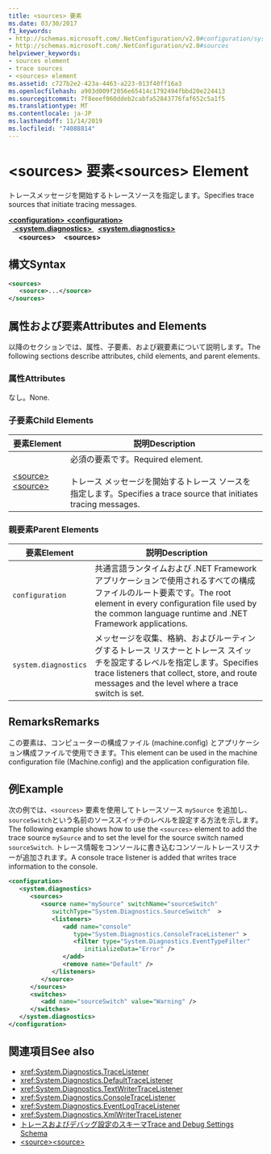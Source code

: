 ```yaml
---
title: <sources> 要素
ms.date: 03/30/2017
f1_keywords:
- http://schemas.microsoft.com/.NetConfiguration/v2.0#configuration/system.diagnostics/sources
- http://schemas.microsoft.com/.NetConfiguration/v2.0#sources
helpviewer_keywords:
- sources element
- trace sources
- <sources> element
ms.assetid: c727b2e2-423a-4463-a223-013f40ff16a3
ms.openlocfilehash: a903d009f2056e65414c1792494fbbd20e224413
ms.sourcegitcommit: 7f8eeef060ddeb2cabfa52843776faf652c5a1f5
ms.translationtype: MT
ms.contentlocale: ja-JP
ms.lasthandoff: 11/14/2019
ms.locfileid: "74088814"
---
```

# <a name="sources-element"></a><span data-ttu-id="a9f74-102">\<sources> 要素</span><span class="sxs-lookup"><span data-stu-id="a9f74-102">\<sources> Element</span></span>
<span data-ttu-id="a9f74-103">トレースメッセージを開始するトレースソースを指定します。</span><span class="sxs-lookup"><span data-stu-id="a9f74-103">Specifies trace sources that initiate tracing messages.</span></span>  

<span data-ttu-id="a9f74-104">[ **\<configuration>** ](../configuration-element.md)</span><span class="sxs-lookup"><span data-stu-id="a9f74-104">[**\<configuration>**](../configuration-element.md)</span></span>\
<span data-ttu-id="a9f74-105">&nbsp;&nbsp;[ **\<system.diagnostics>** ](system-diagnostics-element.md)</span><span class="sxs-lookup"><span data-stu-id="a9f74-105">&nbsp;&nbsp;[**\<system.diagnostics>**](system-diagnostics-element.md)</span></span>\
<span data-ttu-id="a9f74-106">&nbsp;&nbsp;&nbsp;&nbsp; **\<sources>**</span><span class="sxs-lookup"><span data-stu-id="a9f74-106">&nbsp;&nbsp;&nbsp;&nbsp;**\<sources>**</span></span>

## <a name="syntax"></a><span data-ttu-id="a9f74-107">構文</span><span class="sxs-lookup"><span data-stu-id="a9f74-107">Syntax</span></span>  
  
```xml  
<sources>  
   <source>...</source>  
</sources>  
```  
  
## <a name="attributes-and-elements"></a><span data-ttu-id="a9f74-108">属性および要素</span><span class="sxs-lookup"><span data-stu-id="a9f74-108">Attributes and Elements</span></span>  
 <span data-ttu-id="a9f74-109">以降のセクションでは、属性、子要素、および親要素について説明します。</span><span class="sxs-lookup"><span data-stu-id="a9f74-109">The following sections describe attributes, child elements, and parent elements.</span></span>  
  
### <a name="attributes"></a><span data-ttu-id="a9f74-110">属性</span><span class="sxs-lookup"><span data-stu-id="a9f74-110">Attributes</span></span>  
 <span data-ttu-id="a9f74-111">なし。</span><span class="sxs-lookup"><span data-stu-id="a9f74-111">None.</span></span>  
  
### <a name="child-elements"></a><span data-ttu-id="a9f74-112">子要素</span><span class="sxs-lookup"><span data-stu-id="a9f74-112">Child Elements</span></span>  
  
|<span data-ttu-id="a9f74-113">要素</span><span class="sxs-lookup"><span data-stu-id="a9f74-113">Element</span></span>|<span data-ttu-id="a9f74-114">説明</span><span class="sxs-lookup"><span data-stu-id="a9f74-114">Description</span></span>|  
|-------------|-----------------|  
|[<span data-ttu-id="a9f74-115">\<source></span><span class="sxs-lookup"><span data-stu-id="a9f74-115">\<source></span></span>](source-element.md)|<span data-ttu-id="a9f74-116">必須の要素です。</span><span class="sxs-lookup"><span data-stu-id="a9f74-116">Required element.</span></span><br /><br /> <span data-ttu-id="a9f74-117">トレース メッセージを開始するトレース ソースを指定します。</span><span class="sxs-lookup"><span data-stu-id="a9f74-117">Specifies a trace source that initiates tracing messages.</span></span>|  
  
### <a name="parent-elements"></a><span data-ttu-id="a9f74-118">親要素</span><span class="sxs-lookup"><span data-stu-id="a9f74-118">Parent Elements</span></span>  
  
|<span data-ttu-id="a9f74-119">要素</span><span class="sxs-lookup"><span data-stu-id="a9f74-119">Element</span></span>|<span data-ttu-id="a9f74-120">説明</span><span class="sxs-lookup"><span data-stu-id="a9f74-120">Description</span></span>|  
|-------------|-----------------|  
|`configuration`|<span data-ttu-id="a9f74-121">共通言語ランタイムおよび .NET Framework アプリケーションで使用されるすべての構成ファイルのルート要素です。</span><span class="sxs-lookup"><span data-stu-id="a9f74-121">The root element in every configuration file used by the common language runtime and .NET Framework applications.</span></span>|  
|`system.diagnostics`|<span data-ttu-id="a9f74-122">メッセージを収集、格納、およびルーティングするトレース リスナーとトレース スイッチを設定するレベルを指定します。</span><span class="sxs-lookup"><span data-stu-id="a9f74-122">Specifies trace listeners that collect, store, and route messages and the level where a trace switch is set.</span></span>|  
  
## <a name="remarks"></a><span data-ttu-id="a9f74-123">Remarks</span><span class="sxs-lookup"><span data-stu-id="a9f74-123">Remarks</span></span>  
 <span data-ttu-id="a9f74-124">この要素は、コンピューターの構成ファイル (machine.config) とアプリケーション構成ファイルで使用できます。</span><span class="sxs-lookup"><span data-stu-id="a9f74-124">This element can be used in the machine configuration file (Machine.config) and the application configuration file.</span></span>  
  
## <a name="example"></a><span data-ttu-id="a9f74-125">例</span><span class="sxs-lookup"><span data-stu-id="a9f74-125">Example</span></span>  
 <span data-ttu-id="a9f74-126">次の例では、`<sources>` 要素を使用してトレースソース `mySource` を追加し、`sourceSwitch`という名前のソーススイッチのレベルを設定する方法を示します。</span><span class="sxs-lookup"><span data-stu-id="a9f74-126">The following example shows how to use the `<sources>` element to add the trace source `mySource` and to set the level for the source switch named `sourceSwitch`.</span></span> <span data-ttu-id="a9f74-127">トレース情報をコンソールに書き込むコンソールトレースリスナーが追加されます。</span><span class="sxs-lookup"><span data-stu-id="a9f74-127">A console trace listener is added that writes trace information to the console.</span></span>  
  
```xml  
<configuration>  
   <system.diagnostics>  
      <sources>  
         <source name="mySource" switchName="sourceSwitch"   
            switchType="System.Diagnostics.SourceSwitch"  >  
            <listeners>  
               <add name="console"   
                  type="System.Diagnostics.ConsoleTraceListener" >  
                  <filter type="System.Diagnostics.EventTypeFilter"   
                     initializeData="Error" />  
               </add>  
               <remove name="Default" />  
            </listeners>  
         </source>  
      </sources>  
      <switches>  
         <add name="sourceSwitch" value="Warning" />  
      </switches>    
   </system.diagnostics>   
</configuration>  
```  
  
## <a name="see-also"></a><span data-ttu-id="a9f74-128">関連項目</span><span class="sxs-lookup"><span data-stu-id="a9f74-128">See also</span></span>

- <xref:System.Diagnostics.TraceListener>
- <xref:System.Diagnostics.DefaultTraceListener>
- <xref:System.Diagnostics.TextWriterTraceListener>
- <xref:System.Diagnostics.ConsoleTraceListener>
- <xref:System.Diagnostics.EventLogTraceListener>
- <xref:System.Diagnostics.XmlWriterTraceListener>
- [<span data-ttu-id="a9f74-129">トレースおよびデバッグ設定のスキーマ</span><span class="sxs-lookup"><span data-stu-id="a9f74-129">Trace and Debug Settings Schema</span></span>](index.md)
- [<span data-ttu-id="a9f74-130">\<source></span><span class="sxs-lookup"><span data-stu-id="a9f74-130">\<source></span></span>](source-element.md)
